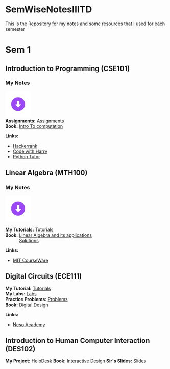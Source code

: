 # SemWiseNotesIIITD

This is the Repository for my notes and some resources that I used for each semester

# Sem 1

## Introduction to Programming (CSE101)

### My Notes
[<img src="img/Download.gif" width=80 alt="Download">](Sem1/IP/IP_Notes.pdf)\
**Assignments:** [Assignments](Sem1/IP/Assignment/)\
**Book:** [Intro To computation](sem1/IP/Introduction%20to%20Computation%20and%20Programming%20Using%20Python.pdf)

**Links:**
* [Hackerrank](https://www.hackerrank.com/domains/python)
* [Code with Harry](https://www.youtube.com/playlist?list=PLu0W_9lII9agICnT8t4iYVSZ3eykIAOME)
* [Python Tutor](https://pythontutor.com)

## Linear Algebra (MTH100)
### My Notes
[<img src="img/Download.gif" width=80 alt="Download">](https://drive.google.com/file/d/18OQldogOw1L61-ZgVbsp2tLR8Ef1OjZk/view?usp=sharing)

**My Tutorials:** [Tutorials](Sem1/LA/Tuts/)\
**Book:** [Linear Algebra and its applications](Sem1/LA/LinearAlgebra.pdf)\
&nbsp;&nbsp;&nbsp;&nbsp;&nbsp;&nbsp;&nbsp;&nbsp;&nbsp;&nbsp;&nbsp;[Solutions](Sem1/LA/LinearAlgebraSol.pdf)

**Links:**
* [MIT CourseWare](https://www.youtube.com/watch?v=ZK3O402wf1c&list=PL49CF3715CB9EF31D&index=5)

## Digital Circuits (ECE111)
**My Tutorial:** [Tutorials](Sem1/DC/Tuts/)\
**My Labs:** [Labs](sem1/DC/Labs/)\
**Practice Problems:** [Problems](Sem1/DC/Practice/)\
**Book:** [Digital Design](Sem1/DC/DigitalDesign.pdf)

**Links:**
* [Neso Academy](https://youtube.com/playlist?list=PLBlnK6fEyqRjMH3mWf6kwqiTbT798eAOm)

## Introduction to Human Computer Interaction (DES102)
**My Project:** [HelpDesk](https://github.com/arorashivoy/HelpDesk)
**Book:** [Interactive Design](Sem1/IHCI/Interactive%20Design.pdf)
**Sir's Slides:** [Slides](Sem1/IHCI/Slides.pdf)

